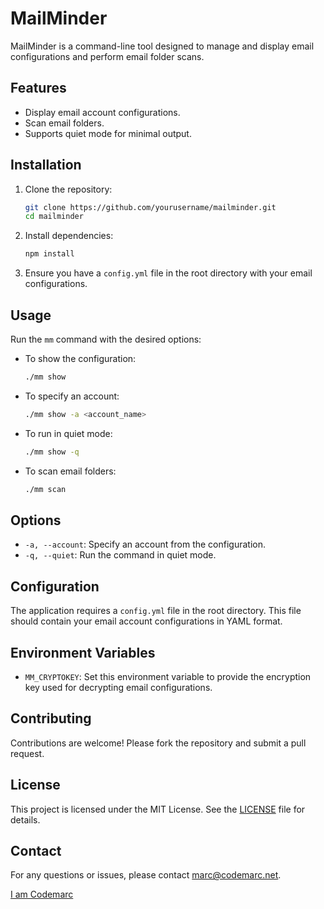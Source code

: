 # MailMinder

MailMinder is a command-line tool designed to manage and display email configurations and perform email folder scans.

## Features

- Display email account configurations.
- Scan email folders.
- Supports quiet mode for minimal output.

## Installation

1. Clone the repository:
   ```bash
   git clone https://github.com/yourusername/mailminder.git
   cd mailminder
   ```

2. Install dependencies:
   ```bash
   npm install
   ```

3. Ensure you have a `config.yml` file in the root directory with your email configurations.

## Usage

Run the `mm` command with the desired options:

- To show the configuration:
  ```bash
  ./mm show
  ```

- To specify an account:
  ```bash
  ./mm show -a <account_name>
  ```

- To run in quiet mode:
  ```bash
  ./mm show -q
  ```

- To scan email folders:
  ```bash
  ./mm scan
  ```

## Options

- `-a, --account`: Specify an account from the configuration.
- `-q, --quiet`: Run the command in quiet mode.

## Configuration

The application requires a `config.yml` file in the root directory. This file should contain your email account configurations in YAML format.

## Environment Variables

- `MM_CRYPTOKEY`: Set this environment variable to provide the encryption key used for decrypting email configurations.

## Contributing

Contributions are welcome! Please fork the repository and submit a pull request.

## License

This project is licensed under the MIT License. See the [LICENSE](LICENSE) file for details.

## Contact

For any questions or issues, please contact [marc@codemarc.net](mailto:marc@codemarc.net).  

[I am Codemarc](https://codemarc.net)

